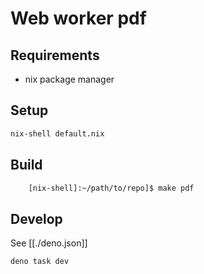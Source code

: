 # Web worker pdf
## Requirements

- nix package manager


## Setup

```sh
nix-shell default.nix
```

## Build

```sh
    [nix-shell]:~/path/to/repo]$ make pdf
```

## Develop

See [[./deno.json]]

```sh 
deno task dev
```
